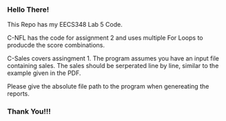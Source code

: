 ### Hello There!
This Repo has my EECS348 Lab 5 Code. 


C-NFL has the code for assignment 2 and uses multiple For Loops to producde the score combinations.

C-Sales covers assingment 1. The program assumes you have an input file containing sales. The sales should be serperated line by line, similar to the example given in the PDF. 


Please give the absolute file path to the program when genereating the reports.


### Thank You!!!
